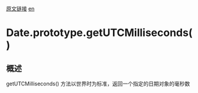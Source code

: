 <a href="https://developer.mozilla.org/zh-CN/docs/Web/JavaScript/Reference/Global_Objects/Date/getUTCMilliseconds" target="_blank">原文链接</a>
<a href="https://developer.mozilla.org/en-US/docs/Web/JavaScript/Reference/Global_Objects/Date/getUTCMilliseconds" target="_blank">en</a>

# Date.prototype.getUTCMilliseconds()

## 概述

getUTCMilliseconds() 方法以世界时为标准，返回一个指定的日期对象的毫秒数